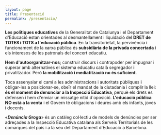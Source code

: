```yaml
---
layout: page
title: Presentació
permalink: /presentacio/
---
```


**Les polítiques educatives** de la Generalitat de Catalunya i el Departament d'Educació estan orientades al desmantellament i liquidació del **DRET de TOTES i TOTS a l'educació pública**. En la transitorietat, la pervivència i funcionament de la xarxa pública és **subsidiària de la privada concertada** i els interesos de les patronals del concert educatiu.

**Hem d'autoorganitzar-nos**; construir discurs i contrapoder per impugnar i superar amb alternatives el sistema educatiu català segregador i privatitzador. Però **la mobilització i mediatització no és suficient**.

Toca assenyalar el camí a les administracions i autoritats públiques i obligar-les a posicionar-se, obeïr el mandat de la ciutadania i complir la llei: **és el moment de denunciar a la Inspecció Educativa**, perquè els drets es defensen i hem d'enviar un missatge nítid d'oposició. **L'educació pública NO està a la venta** i el Govern té obligacions i deures amb els infants, joves i docents.

«***Denúncia Groga***» és un catàleg col·lectiu de models de denúncies per ser adreçades a la Inspecció Educativa catalana als Serveis Territorials de les comarques del país i a la seu del Departament d'Educació a Barcelona. 


